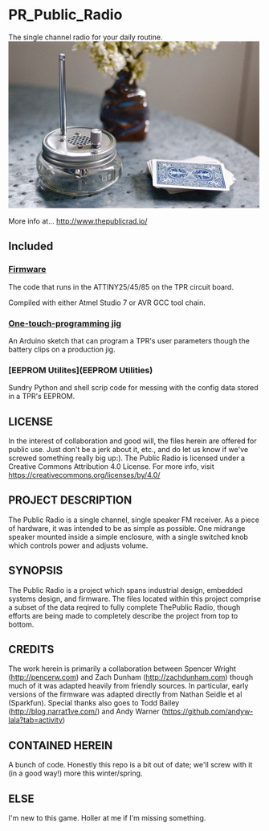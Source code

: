 # PR_Public_Radio

The single channel radio for your daily routine.
![](masthead.jpg)

More info at...
http://www.thepublicrad.io/

## Included 

### [Firmware](/firmware)

The code that runs in the ATTINY25/45/85 on the TPR circuit board. 

Compiled with either Atmel Studio 7 or AVR GCC tool chain. 

### [One-touch-programming jig](One-touch_Programming_Jig)

An Arduino sketch that can program a TPR's user parameters though the battery clips on a production jig. 

### [EEPROM Utilites](EEPROM Utilities)

Sundry Python and shell scrip code for messing with the config data stored in a TPR's EEPROM.  

## LICENSE
In the interest of collaboration and good will, the files herein are offered for public use. Just don't be a jerk about it, etc., and do let us know if we've screwed something really big up:).
The Public Radio is licensed under a Creative Commons Attribution 4.0 License. For more info, visit https://creativecommons.org/licenses/by/4.0/


## PROJECT DESCRIPTION
The Public Radio is a single channel, single speaker FM receiver. 
As a piece of hardware, it was intended to be as simple as possible. One midrange speaker mounted inside a simple enclosure, with a single switched knob which controls power and adjusts volume.


## SYNOPSIS
The Public Radio is a project which spans industrial design, embedded systems design, and firmware. The files located within this project comprise a subset of the data reqired to fully complete ThePublic Radio, though efforts are being made to completely describe the project from top to bottom.

## CREDITS
The work herein is primarily a collaboration between Spencer Wright (http://pencerw.com) and Zach Dunham (http://zachdunham.com) though much of it was adapted heavily from friendly sources. In particular, early versions of the firmware was adapted directly from Nathan Seidle et al (Sparkfun). Special thanks also goes to Todd Bailey (http://blog.narrat1ve.com/) and Andy Warner (https://github.com/andyw-lala?tab=activity)

## CONTAINED HEREIN
A bunch of code. Honestly this repo is a bit out of date; we'll screw with it (in a good way!) more this winter/spring.

## ELSE
I'm new to this game. Holler at me if I'm missing something.
